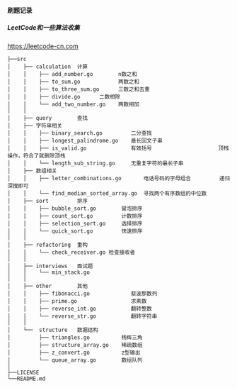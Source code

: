 #### 刷题记录

##### LeetCode和一些算法收集

https://leetcode-cn.com


    ├──src
    │    ├── calculation  计算 
    │    │    ├── add_number.go        n数之和
    │    │    ├── to_sum.go            两数之和
    │    │    ├── to_three_sum.go      三数之和去重
    │    │    ├── divide.go      二数相除
    │    │    └── add_two_number.go    两数相加
    │    │ 
    │    ├── query        查找 
    │    ├── 字符串相关
    │    │    ├── binary_search.go         二分查找
    │    │    ├── longest_palindrome.go    最长回文子串
    │    │    ├── is_valid.go              有效括号                     顶栈操作，符合了就删除顶栈
    │    │    └── length_sub_string.go     无重复字符的最长子串  
    │    ├── 数组相关
    │    │    ├── letter_combinations.go       电话号码的字母组合         递归深搜即可
    │    │    └── find_median_sorted_array.go  寻找两个有序数组的中位数
    │    ├── sort         排序
    │    │    ├── bubble_sort.go        冒泡排序
    │    │    ├── count_sort.go         计数排序
    │    │    ├── selection_sort.go     选择排序
    │    │    └── quick_sort.go         快速排序 
    │    │    
    │    ├── refactoring  重构
    │    │    └── check_receiver.go 检查接收者
    │    │    
    │    ├── interviews   面试题
    │    │    └── min_stack.go             
    │    │     
    │    ├── other        其他
    │    │    ├── fibonacci.go             斐波那数列
    │    │    ├── prime.go                 求素数       
    │    │    ├── reverse_int.go           翻转整数    
    │    │    └── reverse_str.go           翻转字符串   
    │    │     
    │    └──  structure   数据结构
    │         ├── triangles.go          杨辉三角
    │         ├── structure_array.go    稀疏数组
    │         ├── z_convert.go          z型输出
    │         └── queue_array.go        数组队列
    │       
    ├──LICENSE
    └──README.md

